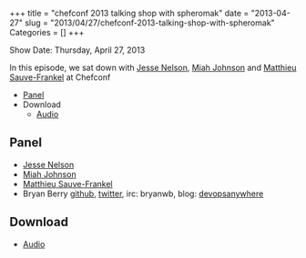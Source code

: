 +++
title = "chefconf 2013 talking shop with spheromak"
date = "2013-04-27"
slug = "2013/04/27/chefconf-2013-talking-shop-with-spheromak"
Categories = []
+++

Show Date:  Thursday, April 27, 2013

In this episode, we sat down with
[Jesse Nelson](https://github.com/spheromak),
[Miah Johnson](http://github.com/miah)  and
[Matthieu Sauve-Frankel](http://github.com/kisoku) at Chefconf


* [Panel](http://foodfightshow.org/2013/04/chefconf-2013-talking-shop-with-spheromak.html#panel)
* Download
  * [Audio](http://traffic.libsyn.com/foodfight/ffs_chefconf3.mp3)
  
<!-- more -->

Panel<a name="panel"></a>
-----

* [Jesse Nelson](https://github.com/spheromak)
* [Miah Johnson](http://github.com/miah) 
* [Matthieu Sauve-Frankel](http://github.com/kisoku) 
* Bryan Berry [github](http://github.com/bryanwb), [twitter](http://twitter.com/bryanwb), irc: bryanwb, blog: [devopsanywhere](http://devopsanywhere.blogspot.com)

Download
--------

* [Audio](http://traffic.libsyn.com/foodfight/ffs_chefconf3.mp3)

